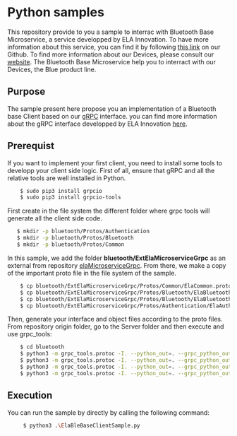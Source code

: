 # Python samples

This repository provide to you a sample to interrac with Bluetooth Base Microservice, a service developped by ELA Innovation. To have more information about this service, you can find it by following [this link][here_ela_sdk] on our Github. To find more information about our Devices, please consult our [website][here_ela_website]. The Bluetooth Base Microservice help you to interract with our Devices, the Blue product line.

## Purpose
The sample present here propose you an implementation of a Bluetooth base Client based on our [gRPC][here_grpc] interface. you can find more information about the gRPC interface developped by ELA Innovation [here][here_ela_grpc_interface].

## Prerequist
If you want to implement your first client, you need to install some tools to developp your client side logic. First of all, ensure that gRPC and all the relative tools are well installed in Python.
```bash
    $ sudo pip3 install grpcio
    $ sudo pip3 install grpcio-tools
```

First create in the file system the different folder where grpc tools will generate all the client side code.
```bash
   $ mkdir -p bluetooth/Protos/Authentication
   $ mkdir -p bluetooth/Protos/Bluetooth
   $ mkdir -p bluetooth/Protos/Common
```

In this sample, we add the folder **bluetooth/ExtElaMicroserviceGrpc** as an external from repository [elaMicroserviceGrpc][here_ela_grpc_interface]. From there, we make a copy of the important proto file in the file system of the sample.
```bash
    $ cp bluetooth/ExtElaMicroserviceGrpc/Protos/Common/ElaCommon.proto ./bluetooth/Protos/Common
    $ cp bluetooth/ExtElaMicroserviceGrpc/Protos/Bluetooth/ElaBluetoothPublicAPI.proto ./bluetooth/Protos/Bluetooth
    $ cp bluetooth/ExtElaMicroserviceGrpc/Protos/Bluetooth/ElaBluetoothCommon.proto ./bluetooth/Protos/Bluetooth
    $ cp bluetooth/ExtElaMicroserviceGrpc/Protos/Authentication/ElaAuthenticationCommon.proto ./bluetooth/Protos/Authentication
```

Then, generate your interface and object files according to the proto files. From repository origin folder, go to the Server folder and then execute and use grpc_tools:
```bash
    $ cd bluetooth
    $ python3 -m grpc_tools.protoc -I. --python_out=. --grpc_python_out=. ./Protos/Common/ElaCommon.proto
    $ python3 -m grpc_tools.protoc -I. --python_out=. --grpc_python_out=. ./Protos/Authentication/ElaAuthenticationCommon.proto
    $ python3 -m grpc_tools.protoc -I. --python_out=. --grpc_python_out=. ./Protos/Bluetooth/ElaBluetoothCommon.proto
    $ python3 -m grpc_tools.protoc -I. --python_out=. --grpc_python_out=. ./Protos/Bluetooth/ElaBluetoothPublicAPI.proto
```

## Execution
You can run the sample by directly by calling the following command:
```bash
     $ python3 .\ElaBleBaseClientSample.py
 ```

[here_ela_website]: https://elainnovation.com

[here_ela_sdk]:https://github.com/elaInnovation/ELA-Microservices

[here_ela_grpc_interface]: https://github.com/elaInnovation/elaMicroserviceGrpc

[here_grpc]: https://grpc.io